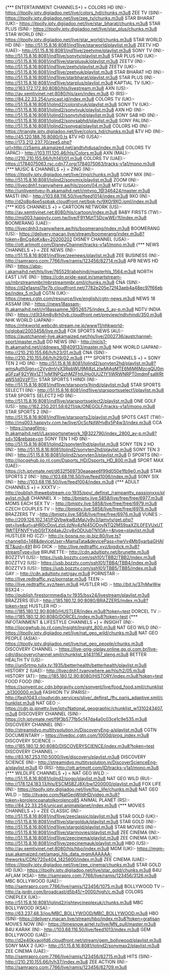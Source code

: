 {*** ENTERTAINMENT CHANNELS+} = COLORS HD (IN):- https://itpolly.iptv.digijadoo.net/live/colors_hd/chunks.m3u8 ZEE TV (SIN):- https://itpolly.iptv.digijadoo.net/live/zee_tv/chunks.m3u8 STAR BHARAT (UK):- https://itpolly.iptv.digijadoo.net/live/star_bharat/chunks.m3u8 STAR PLUS (SIN):- https://itpolly.iptv.digijadoo.net/live/star_plus/chunks.m3u8 STAR WORLD (IN):- https://itpolly.iptv.digijadoo.net/live/star_world/chunks.m3u8 STAR WORLD HD (IN):- http://51.15.8.16:8081/ind1live/starworld/playlist.m3u8 ZEETV HD (UAE):- http://51.15.8.16:8081/ind1live/zeetvme/playlist.m3u8 SONY TV (IN):- http://51.15.8.16:8081/ind1live/sonytv/playlist.m3u8 STAR PLUS HD (UK):- http://51.15.8.16:8081/ind1live/starplusuk/playlist.m3u8  ZEETV (IN):- http://51.15.8.16:8081/ind1live/zeetv/playlist.m3u8 ZEETV (UK):- http://51.15.8.16:8081/ind1live/zeetvuk/playlist.m3u8 STAR BHARAT HD  (IN):- http://51.15.8.16:8081/ind1live/starbharat/playlist.m3u8 STAR PLUS (IN):- http://51.15.8.16:8081/ind1live/starplus/playlist.m3u8 KAPTIAL TV (UK):- http://163.172.172.80:8080/hls/livestream.m3u8 AXN (US):- http://av.xemtivinet.net:8080/hls/axn/index.m3u8 ID (RS):- http://84.22.33.254/unicast.id/index.m3u8 COLORS TV (UK):- http://51.15.8.16:8081/lolind2/colorstvuk/playlist.m3u8 SONY TV (UK):- http://51.15.8.16:8081/lolind2/sonytvuk/playlist.m3u8 AXN HD (IN):- http://51.15.8.16:8081/lolind2/sonytvhd/playlist.m3u8 SONY SAB HD (IN):- http://51.15.8.16:8081/lolind2/sonysabhd/playlist.m3u8 SONY PAL(IN):- http://51.15.8.16:8081/lolind2/sonypal/playlist.m3u8 COLORS HD (IN):- https://triangle.iptv.digijadoo.net/live/colors_hd/chunks.m3u8 &TV HD (IN):- http://45.120.188.76:8080/0.ts &TV HD (USA):- http://173.212.237.70/zee5.php?url=http://z5ams.akamaized.net/andtvhdusa/index.m3u8 COLORS TV (APAC):- http://103.111.120.46/hls/Colors.m3u8 AXN (MAL):- http://210.210.155.66/h/h141/01.m3u8 COLORS TV (UAE):- https://1784075063.rsc.cdn77.org/1784075063/tracks-v1a1/mono.m3u8                                                                                                                                                                                                                                                                                                                                                                                                                                                                                                                                                                                                                                                                                                                                                                                                                                                                                                                      {*** MUSIC & CHANNELS +} = ZING (IN):- https://itpolly.iptv.digijadoo.net/live/zing/chunks.m3u8 SONY MIX (IN):-http://51.15.8.16:8081/lolind2/sonymix/playlist.m3u8  ZOOM (IN):- http://livecdnh1.tvanywhere.ae/hls/zoom/04.m3u8 MTV (USA):- http://unilivemtveu-lh.akamaihd.net/i/mtvno_1@346424/master.m3u8 MASTI (IN):- http://103.68.116.50/live/feed1014/index.m3u8 9XO (IN):- http://d2q8p4pe5spbak.cloudfront.net/bpk-tv/9XO/9XO.isml/index.m3u8  {*** KIDS CHANNELS +} = CARTOON NETWORK (US):- http://av.xemtivinet.net:8080/hls/cartoon/index.m3u8 BABY FIRSTS (TW):- http://ms003.happytv.com.tw/live/F9YMztT5DcwWEr1f/index.m3u8 BOOMERANG (UAE):- http://livecdnh3.tvanywhere.ae/hls/boomerang/index.m3u8 BOOMERANG (US):- https://delivery.macan.live/stream/boomerang/index.m3u8?token=BnCg4oKx&v=20200202 DISNEY CHANNEL (USA):- http://ott.artmott.com/DisneyChannel/tracks-v1a1/mono.m3u8
{*** NEWS CHANNELS +} = ZEE NEWS (IN):- http://51.15.8.16:8081/ind1live/zeenews/playlist.m3u8 ZEE BUSINESS (IN):- http://samrapro.com:7766/live/ramis/123456/82714.m3u8 APB NEWS HD (IN):- https://abp-i.akamaihd.net/hls/live/765529/abphindi/masterhls_1564.m3u8 NORTH EAST LIVE (IN):- https://cdn.pride-east.in/smartstream-us/mbrstreammbr/mbrstreammbr.smil/chunks.m3u8 CNA (SIN):- https://d2e1asnsl7br7b.cloudfront.net/7782e205e72f43aeb4a48ec97f66ebbe/index_5.m3u8 CGTN (UK):- https://news.cgtn.com/resource/live/english/cgtn-news.m3u8 NEWS 18 ASSAM (IN):- https://news18assam-lh.akamaihd.net/i/n18assamne_1@526575/index_5_av-p.m3u8 NDTV INDIA (IN):- https://d3t34m8y8rh0vb.cloudfront.net/preview/ndtvhindi/350.m3u8 NHK WORLD (JAPAN):- https://nhkworld.webcdn.stream.ne.jp/www11/nhkworld-tv/global/2003458/live.m3u8 FOX SPORTS NEWS (AU):- https://austchannel-live.akamaized.net/hls/live/2002736/austchannel-sport/master.m3u8 DD NEWS (IN):- http://nicls1-lh.akamaihd.net/i/ddnews_1@409133/master.m3u8 NHK WORLD (JAPAN):- http://210.210.155.66/h/h23/01.m3u8 CNA (SIN):- http://210.210.155.66/h/h29/02.m3u8            {*** SPORTS CHANNELS +} = SONY TEN 2 HD (IN):- http://51.15.8.16:8081/lolind2/sonyten2hd/playlist.m3u8?wmsAuthSign=c2VydmVyX3RpbWU9Mi8zLzIwMjAgMTE6MjM6MzcgQU0maGFzaF92YWx1ZT1vM1NPQzhMZFhtUHo0UUZ1Y1lWRWNRPT0mdmFsaWRtaW51dGVzPTI= STAR SPORTS 1 HINDI (IN):- http://51.15.8.16:8081/ind1live/starsports1hindi/playlist.m3u8 STAR SPORTS SELECT1 (IN):-  http://51.15.8.16:8081/ind1live/starsportsselect1/playlist.m3u8 STAR SPORTS SELECT2 HD (IN):- http://51.15.8.16:8081/ind1live/starsportsselect2/playlist.m3u8 ONE GOLF (US):-  http://162.250.201.58:6211/pk/ONEGOLF/tracks-v1a1/mono.m3u8 STAR SPORTS 2 (IN):- http://51.15.8.16:8081/ind1live/starsports2/playlist.m3u8 SPOTS CAST (TW):-  http://ms003.happytv.com.tw/live/OcScNdWHvBx5P4w3/index.m3u8 CCA :- https://snagfilms-lh.akamaihd.net/i/Laxsportsnetwork_1@322790/index_2800_av-p.m3u8?sd=10&rebase=on SONY TEN 1 HD (IN):- http://51.15.8.16:8081/lolind2/sonyten1hd/playlist.m3u8 SONY TEN 2 HD (IN):-  http://51.15.8.16:8081/lolind2/sonyten2hd/playlist.m3u8 SONY TEN 3 (IN):- http://51.15.8.16:8081/lolind2/sonyten3/playlist.m3u8 D SPORTS (IN):- http://jiocgehub.jio.ril.com/Dsports_HD/Dsports_HD_800.m3u8 SPORT MAX (UAE):- https://ch.iptvmate.net/d632f569730eaeaee6f99d050e1fb9e0.m3u8 STAR SPORTS 2 (IN):- http://103.68.116.50/live/feed1006/index.m3u8 SONY SIX (IN):- http://103.68.116.50/live/feed1004/index.m3u8 
{*** ADULT CHANNELS +} = XXXTV :- http://publish.thewebstream.co:1935/ppv/_definst_/rampanttv_passionxxx/playlist.m3u8  CHANNEL X :- http://bmiptv.live:5858/live/free/free/6977.m3u8 MOMS EACH SEX TV :- http://bmiptv.live:5858/live/free/free/6979.m3u8  CZECH COUPLES TV :- http://bmiptv.live:5858/live/free/free/6978.m3u8 BRAZZERS TV :-http://bmiptv.live:5858/live/free/free/6976.m3u8 VUNES :- http://209.126.102.141/FQVbwkwBzMaUy9v3/lamvtv/get.php?get=live&url=aHR0cDovLzIzLjIzNy4zNi45ODoyNTQ2MS9saXZlL0FEVUxUT1MtTEFNVFYvbG5tTXd4akJ2cy8xODUubTN1OA==&type=playlist.m3u8 HUSTLER HD (CZ):-  http://x-bosna.no-ip.biz:80/live.ts?channelId=148&deviceUser=MamaTata&devicePass=hwVv4Mb5yarbaGHAIfET&uid=491 BIG DICK :- http://live.redtraffic.xyz/bigdick.m3u8?streamType=live BRUNETTE:- http://cdn.adultiptv.net/brunette.m3u8 BOZZTV1 (US):- https://usb.bozztv.com/ssh101/TBB2/TBB2/index.m3u8 BOZZTV2 (US):- https://usb.bozztv.com/ssh101/TBB4/TBB4/index.m3u8 BOZZTV3 (US):- https://usb.bozztv.com/ssh101/TBB5/TBB5/index.m3u8 GAY :- http://cdn.adultiptv.net/gay.m3u8  PORNSTAR :- http://live.redtraffic.xyz/pornstar.m3u8 TEEN :- http://live.redtraffic.xyz/teen.m3u8 HUSTLER HD :- http://bit.ly/37nMwWw BSX24 :- http://publish.firestormmedia.tv:1935/bsx24/livestream/playlist.m3u8 BRAZZERS (EU):- http://185.180.12.90:8080/BRAZZERS/index.m3u8?token=test HUSTLER HD :- http://185.180.12.90:8080/HUSTLER/index.m3u8?token=test DORCEL TV :- http://185.180.12.90:8080/DORCEL/index.m3u8?token=test                                          {*** INFOTAINMENT & LIFESTYLE CHANNELS +} = INSIGHT (IN):- http://jiocgwhub.jio.ril.com/Insight/Insight_800.m3u8 NAT GEO WILD (IN):- https://itpolly.iptv.digijadoo.net/live/nat_geo_wild/chunks.m3u8 NAT GEO PEOPLE (ASIA):- https://itpolly.iptv.digijadoo.net/live/nat_geo_people/chunks.m3u8 DISCOVERY CHANNEL :- https://live-orig-oiplay.online.go.oi.com.br/live-cdn/discoverychannel.smil/chunklist_b1431167_sleng.m3u8 BETTER HEALTH TV (US):- http://uni5rtmp.tulix.tv:1935/betterhealth/betterhealth/playlist.m3u8 HISTORY 2 (UAE):- http://livecdnh1.tvanywhere.ae/hls/h2/05.m3u8 HISTORY (AT):- http://185.180.12.90:8080/HISTORY/index.m3u8?token=test FOOD FOOD (IN):- https://sonyent.pc.cdn.bitgravity.com/sonyent/live/food_food.smil/chunklist_b1300000.m3u8 FASHION TV (PARIS):- http://fash1043.cloudycdn.services/slive/_definst_/ftv_paris_adaptive.smil/chunklist.m3u8 NAT GEO :- https://cdn.jp.jpnettv.live/jptv/National_geographic/chunklist_w1310243407.m3u8 DISCOVERY CHANNEL (SIN):- https://ch.iptvmate.net/f9f3b577fb5c147da4a0c03ce1c9e535.m3u8  DISCOVERY CHANNEL (IN):- http://streamidvo.multitvsolution.in/DiscoveryEng-a/playlist.m3u8 CGTN DOCUMENTARY :- https://livedoc.cgtn.com/1000d/prog_index.m3u8 DISCOVERY SCIENCE :- http://185.180.12.90:8080/DISCOVERYSCIENCE/index.m3u8?token=test DISCOVERY CHANNEL :- http://83.167.253.110:5000/live/discovery/playlist.m3u8 DISCOVERY SCIENCE (IN):- http://streamidvo.multitvsolution.in/DiscoverScienceEng-a/playlist.m3u8 ID (RS):-http://ott.artmott.com/ID/tracks-v1a1/mono.m3u8              {*** WILDLIFE CHANNELS +} = NAT GEO WILD :- http://51.15.8.16:8081/lolind2/pogo/playlist.m3u8 NAT GEO WILD (RU):- http://178.124.183.13/hls/ESCMSBZJ8X/bw1200000/playlist.m3u8 FOX LIFE (IN):- https://itpolly.iptv.digijadoo.net/live/fox_life/chunks.m3u8 NAT GEO WILD :- http://itvago.com/NatGeoWildHD/video.m3u8?token=korolencoanatolkorolenco85 ANIMAL PLANET (RS):- http://84.22.33.254/unicast.animalplanet/index.m3u8       {*** MOVIES CHANNELS +} =  ZEE CLASSIC (IN):- http://51.15.8.16:8081/ind1live/zeeclassic/playlist.m3u8 STAR GOLD (UK):- http://51.15.8.16:8081/ind1live/stargolduk/playlist.m3u8 STAR GOLD (IN):- http://51.15.8.16:8081/ind1live/stargold/playlist.m3u8 STAR MOVIES (IN):- http://51.15.8.16:8081/ind1live/starmovies/playlist.m3u8 ZEE CINEMA (IN):- http://51.15.8.16:8081/ind1live/zeecinema/playlist.m3u8 ZEE CINEMA (UK):-http://51.15.8.16:8081/ind1live/zeecinemauk/playlist.m3u8  HBO (US):- http://av.xemtivinet.net:8080/hls/hbo/index.m3u8 MGM (UK):- https://mgm-ssai.akamaized.net/amagi_hls_data_mgmAAAAAA-theworks/CDN/720x404_1425600/index.m3u8 ZEE CINEMA (UAE):-https://itpolly.iptv.digijadoo.net/live/zee_cinema/chunks.m3u8 STAR GOLD HD (UK):- https://itpolly.iptv.digijadoo.net/live/star_gold/chunks.m3u8  B4U AFLAM (KSA):- http://samrapro.com:7766/live/ramis/123456/3126.m3u8 MBC BOLLYWOOD (UAE):- http://samrapro.com:7766/live/ramis/123456/1075.m3u8 BOLLYWOOD TV :- http://a.jsrdn.com/broadcast/d5b45/+0000/high/c.m3u8 COLORS CINEPLEX (UK):- http://51.15.8.16:8081/lolind2/rishteycineplexuk/chunks.m3u8 MBC BOLLYWOOD (KSA):- http://63.237.48.3/ios/MBC_BOLLYWOOD/MBC_BOLLYWOOD.m3u8 HBO (SIN):-https://delivery.macan.live/stream/hbo/index.m3u8?token=gratisan MOVIES NOW (IN):- https://timesnow.airtel.tv/live/MN_pull/master.m3u8 B4U KARAK (IN):- http://103.68.116.50/live/feed1013/index.m3u8 GEM BOLLYWOOD (UAE):- http://d2e40kvaojifd6.cloudfront.net/stream/gem_bollywood/playlist.m3u8 SONY MAX 2 (UK):- http://51.15.8.16:8081/lolind2/sonymax2/playlist.m3u8 ZEE CINEMA (UAE):- http://samrapro.com:7766/live/ramis/123456/82715.m3u8 HITS (SIN):- http://210.210.155.66/h/h37/index.m3u8 ZEE ACTION (IN):- http://samrapro.com:7766/live/ramis/123456/82709.m3u8

